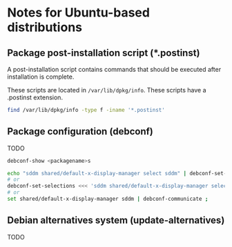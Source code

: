 
# Notes for Ubuntu-based distributions

## Package post-installation script (*.postinst)

A post-installation script contains commands that should be executed after installation is complete.

These scripts are located in `/var/lib/dpkg/info`. These scripts have a .postinst extension.

```bash
find /var/lib/dpkg/info -type f -iname '*.postinst'
```

## Package configuration (debconf)

TODO
```bash
debconf-show <packagename>s

echo "sddm shared/default-x-display-manager select sddm" | debconf-set-selections
# or
debconf-set-selections <<< 'sddm shared/default-x-display-manager select sddm'
# or
set shared/default-x-display-manager sddm | debconf-communicate ;
```

## Debian alternatives system (update-alternatives)

TODO